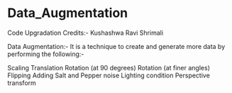 # Data_Augmentation
Code Upgradation Credits:- Kushashwa Ravi Shrimali

Data Augmentation:- It is a technique to create and generate more data by performing the following:-

Scaling
Translation
Rotation (at 90 degrees)
Rotation (at finer angles)
Flipping
Adding Salt and Pepper noise
Lighting condition
Perspective transform


